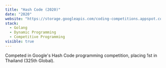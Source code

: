 ```yaml
---
title: "Hash Code (2020)"
date: "2020"
website: "https://storage.googleapis.com/coding-competitions.appspot.com/HC/2020/hashcode_2020_online_qualification_round.pdf"
stack:
  - Golang
  - Dynamic Programming
  - Competitive Programming
visible: true
---
```


Competed in Google's Hash Code programming competition, placing 1st in Thailand (325th Global).
